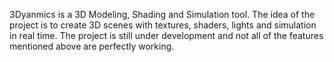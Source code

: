 3Dyanmics is a 3D Modeling, Shading and Simulation tool. The idea of the project is to create 3D scenes with textures, shaders, lights and simulation in real time. The project is still under development and not all of the features mentioned above are perfectly working.